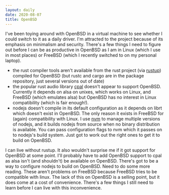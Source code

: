 ```yaml
---
layout: daily
date: 2020-08-07
title: OpenBSD
---
```


I've been toying around with OpenBSD in a virtual machine to see whether I could
switch to it as a daily driver. I'm attracted to the project because of its
emphasis on minimalism and security. There's a few things I need to figure out
before I can be as productive in OpenBSD as I am in Linux (which I use in most places)
or FreeBSD (which I recently switched to on my personal laptop).

- the rust compiler tools aren't available from the rust project (via [rustup](https://rustup.rs/))
  compiled for OpenBSD (but rustc and cargo are in the package repository, just several versions out of date)
- the popular rust audio library [cpal](https://crates.io/crates/cpal) doesn't appear to support OpenBSD.
  Currently it depends on alsa on unixes, which works on Linux, and FreeBSD (which emulates alsa) but
  OpenBSD has no interest in Linux compatibility (which is fair enough!).
- nodejs doesn't compile in its default configuration as it depends on librt which doesn't exist in OpenBSD.
  The only reason it exists in FreeBSD for (again) compatibility with Linux.
  I use [nvm](https://github.com/nvm-sh/nvm)
  to manage multiple versions of nodejs, and it builds nodejs from source when no binary distribution is
  available. You can pass configuration flags to nvm which it passes on to
  nodejs's build system. Just got to work out the right ones to get it to build on OpenBSD.

I can live without rustup. It also wouldn't surprise me if it got support for OpenBSD at some point.
I'll probably have to add OpenBSD support to cpal as alsa isn't (and shouldn't) be available on OpenBSD.
There's got to be a way to configure nodejs to build on OpenBSD. Need to do some more reading.
These aren't problems on FreeBSD because FreeBSD tries to be compatible with linux.
The lack of this on OpenBSD is a selling point, but it does come at a cost of convenience.
There's a few things I still need to learn before I can live with this inconvenience.
